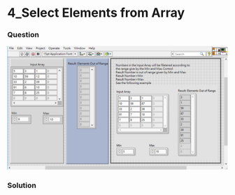 # 4_Select Elements from Array
### Question
![Question](https://github.com/Offliners/LabVIEW_projects/blob/master/LabVIEW-Fast-Coding-Challenge/Question4/4_Select%20Elements%20from%20Array.vi%20Front%20Panel.png)

### Solution
